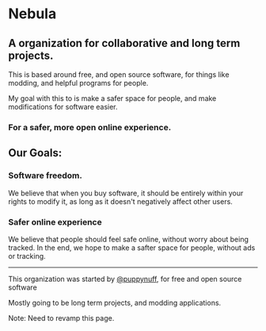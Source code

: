 # Nebula
## A organization for collaborative and long term projects.
This is based around free, and open source software, for things like modding, and helpful programs for people.

My goal with this to is make a safer space for people, and make modifications for software easier.

### For a safer, more open online experience.

## Our Goals:

### Software freedom.
We believe that when you buy software, it should be entirely within your rights to modify it, as long as it doesn't negatively affect other users.

### Safer online experience
We believe that people should feel safe online, without worry about being tracked. In the end, we hope to make a safter space for people, without ads or tracking.

------------

This organization was started by [@puppynuff](https://github.com/puppynuff), for free and open source software

Mostly going to be long term projects, and modding applications.

Note: Need to revamp this page.

